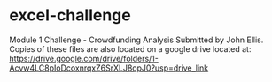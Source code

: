 # excel-challenge
Module 1 Challenge - Crowdfunding Analysis
Submitted by John Ellis.
Copies of these files are also located on a google drive located at: https://drive.google.com/drive/folders/1-Acvw4LC8pIoDcoxnrqxZ6SrXLJ8opJ0?usp=drive_link
